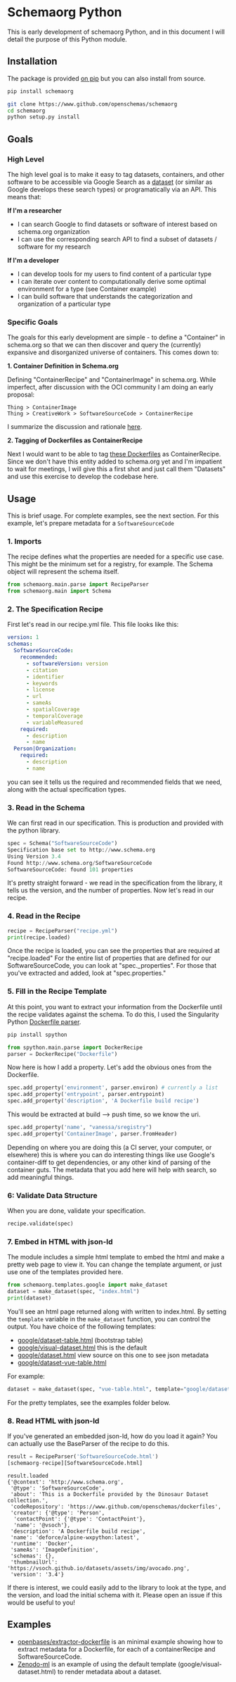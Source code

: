 # Schemaorg Python

This is early development of schemaorg Python, and in this document I will detail
the purpose of this Python module.

## Installation

The package is provided [on pip](https://pypi.org/project/schemaorg/) but you can also install from source.

```bash
pip install schemaorg
```
```bash
git clone https://www.github.com/openschemas/schemaorg
cd schemaorg
python setup.py install
```

## Goals

### High Level

The high level goal is to make it easy to tag datasets, containers, and other software to
be accessible via Google Search as a [dataset](https://developers.google.com/search/docs/data-types/dataset)
(or similar as Google develops these search types) or programatically via an API. This means that:

**If I'm a researcher**

 - I can search Google to find datasets or software of interest based on schema.org organization
 - I can use the corresponding search API to find a subset of datasets / software for my research

**If I'm a developer**

 - I can develop tools for my users to find content of a particular type
 - I can iterate over content to computationally derive some optimal environment for a type (see Container example)
 - I can build software that understands the categorization and organization of a particular type


### Specific Goals

The goals for this early development are simple - to define a "Container" in schema.org so that we
can then discover and query the (currently) expansive and disorganized universe of containers. This comes
down to:

**1. Container Definition in Schema.org**

Defining "ContainerRecipe" and "ContainerImage" in schema.org. While imperfect, after discussion with the OCI community I am doing an early proposal:

```
Thing > ContainerImage
Thing > CreativeWork > SoftwareSourceCode > ContainerRecipe
```

I summarize the discussion and rationale [here](https://github.com/openschemas/specifications/pull/9).

**2. Tagging of Dockerfiles as ContainerRecipe**

Next I would want to be able to tag [these Dockerfiles](https://www.github.com/vsoch/dockerfiles)
as ContainerRecipe. Since we don't have this entity added to schema.org yet and I'm impatient to 
wait for meetings, I will give this a first shot and just call them "Datasets" and use
this exercise to develop the codebase here.


## Usage

This is brief usage. For complete examples, see the next section. For this
example, let's prepare metadata for a `SoftwareSourceCode`


### 1. Imports

The recipe defines what the properties are needed for a specific use case. This
might be the minimum set for a registry, for example. The Schema object will
represent the schema itself.

```python
from schemaorg.main.parse import RecipeParser
from schemaorg.main import Schema
```

### 2. The Specification Recipe
First let's read in our recipe.yml file. This file looks like this:

```yaml
version: 1
schemas:
  SoftwareSourceCode:
    recommended:
      - softwareVersion: version
      - citation
      - identifier
      - keywords
      - license
      - url
      - sameAs
      - spatialCoverage
      - temporalCoverage
      - variableMeasured
    required:
      - description
      - name
  Person|Organization:
    required:
      - description
      - name
```

you can see it tells us the required and recommended fields that we need, along with
the actual specification types.

### 3. Read in the Schema
We can first read in our specification. This is production and provided with
the python library.

```python
spec = Schema("SoftwareSourceCode")
Specification base set to http://www.schema.org
Using Version 3.4
Found http://www.schema.org/SoftwareSourceCode
SoftwareSourceCode: found 101 properties
```
It's pretty straight forward - we read in the specification from the library,
it tells us the version, and the number of properties. Now let's read in our
recipe.


### 4. Read in the Recipe

```python
recipe = RecipeParser("recipe.yml")
print(recipe.loaded)
```

Once the recipe is loaded, you can see the properties that are required at "recipe.loaded"
For the entire list of properties that are defined for our SoftwareSourceCode, you
can look at "spec._properties". For those that you've extracted and added, look
at "spec.properties."

### 5. Fill in the Recipe Template

At this point, you want to extract your information from the Dockerfile until
the recipe validates against the schema. To do this, I used the Singularity
Python [Dockerfile parser](https://singularityhub.github.io/singularity-cli/recipes#python-api).

```bash
pip install spython
```
```python
from spython.main.parse import DockerRecipe
parser = DockerRecipe("Dockerfile")
```
Now here is how I add a property. Let's add the obvious ones from the Dockerfile.

```python
spec.add_property('environment', parser.environ) # currently a list
spec.add_property('entrypoint', parser.entrypoint)
spec.add_property('description', 'A Dockerfile build recipe')
```

This would be extracted at build --> push time, so we know the uri.

```python
spec.add_property('name', "vanessa/sregistry")
spec.add_property('ContainerImage', parser.fromHeader)
```

Depending on where you are doing this (a CI server, your computer, or elsewhere)
this is where you can do interesting things like use Google's container-diff to
get dependencies, or any other kind of parsing of the container guts. The 
metadata that you add here will help with search, so add meaningful things.

### 6: Validate Data Structure
When you are done, validate your specification.

```python
recipe.validate(spec)
```
### 7. Embed in HTML with json-ld

The module includes a simple html template to embed the html and make
a pretty web page to view it. You can change the template argument, or just
use one of the templates provided here.

```python
from schemaorg.templates.google import make_dataset
dataset = make_dataset(spec, "index.html")
print(dataset)
```

You'll see an html page returned along with written to index.html.
By setting the `template` variable in the `make_dataset` function, you can control
the output. You have choice of the following templates:

 - [google/dataset-table.html](https://openschemas.github.io/schemaorg/examples/dataset-table.html)  (bootstrap table)
 - [google/visual-dataset.html](https://openschemas.github.io/schemaorg/examples/visual-dataset.html) this is the default
 - [google/dataset.html](https://openschemas.github.io/schemaorg/examples/dataset.html) view source on this one to see json metadata
 - [google/dataset-vue-table.html](https://openschemas.github.io/schemaorg/examples/dataset-vue-table.html)

For example:

```python
dataset = make_dataset(spec, "vue-table.html", template="google/dataset-vue-table.html")
```

For the pretty templates, see the examples folder below.

### 8. Read HTML with json-ld

If you've generated an embedded json-ld, how do you load it again?
You can actually use the BaseParser of the recipe to do this.

```python
result = RecipeParser('SoftwareSourceCode.html')
[schemaorg-recipe][SoftwareSourceCode.html]
```
```
result.loaded
{'@context': 'http://www.schema.org',
 '@type': 'SoftwareSourceCode',
 'about': 'This is a Dockerfile provided by the Dinosaur Dataset collection.',
 'codeRepository': 'https://www.github.com/openschemas/dockerfiles',
 'creator': {'@type': 'Person',
  'contactPoint': {'@type': 'ContactPoint'},
  'name': '@vsoch'},
 'description': 'A Dockerfile build recipe',
 'name': 'deforce/alpine-wxpython:latest',
 'runtime': 'Docker',
 'sameAs': 'ImageDefinition',
 'schemas': {},
 'thumbnailUrl': 'https://vsoch.github.io/datasets/assets/img/avocado.png',
 'version': '3.4'}
```

If there is interest, we could easily add to the library to look at the type,
and the version, and load the initial schema with it. Please open an issue if 
this would be useful to you!

## Examples

 - [openbases/extractor-dockerfile](https://www.github.com/openbases/extractor-dockerfile) is an minimal example showing how to extract metadata for a Dockerfile, for each of a containerRecipe and SoftwareSourceCode.
 - [Zenodo-ml](https://vsoch.github.io/zenodo-ml/) is an example of using the default template (google/visual-dataset.html) to render metadata about a dataset.
